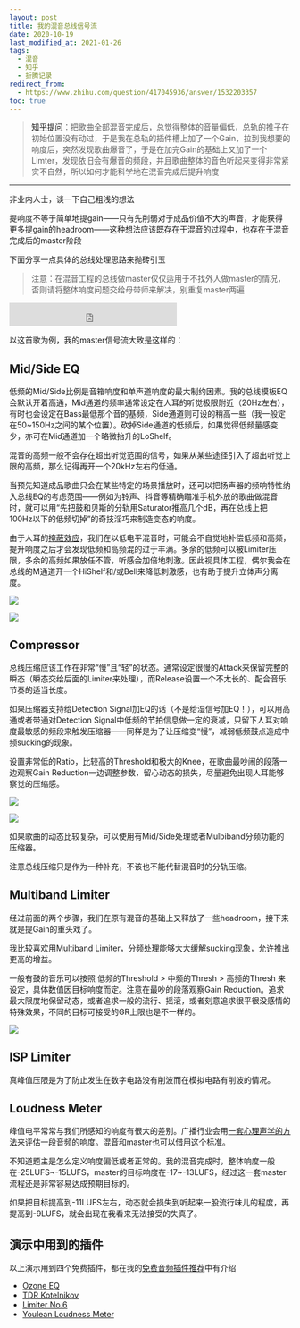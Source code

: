 ```yaml
---
layout: post
title: 我的混音总线信号流
date: 2020-10-19
last_modified_at: 2021-01-26
tags:
  - 混音
  - 知乎
  - 折腾记录
redirect_from:
  - https://www.zhihu.com/question/417045936/answer/1532203357
toc: true
---
```


> [知乎提问](https://www.zhihu.com/question/417045936/answer/1532203357)：把歌曲全部混音完成后，总觉得整体的音量偏低，总轨的推子在初始位置没有动过，于是我在总轨的插件槽上加了一个Gain，拉到我想要的响度后，突然发现歌曲爆音了，于是在加完Gain的基础上又加了一个Limter，发现依旧会有爆音的频段，并且歌曲整体的音色听起来变得非常紧实不自然，所以如何才能科学地在混音完成后提升响度

___

非业内人士，谈一下自己粗浅的想法

提响度不等于简单地提gain——只有先削弱对于成品价值不大的声音，才能获得更多提gain的headroom——这种想法应该既存在于混音的过程中，也存在于混音完成后的master阶段

下面分享一点具体的总线处理思路来抛砖引玉

> 注意：在混音工程的总线做master仅仅适用于不找外人做master的情况，否则请将整体响度问题交给母带师来解决，别重复master两遍

<iframe style="border: 0; height: 42px;" src="https://bandcamp.com/EmbeddedPlayer/album=4028171195/size=small/bgcol=ffffff/linkcol=4ec5ec/track=1545109972/transparent=true/" seamless><a href="https://feeshy.bandcamp.com/album/illusory-beats">Illusory Beats by feeshy</a></iframe>

以这首歌为例，我的master信号流大致是这样的：

## Mid/Side EQ

低频的Mid/Side比例是音箱响度和单声道响度的最大制约因素。我的总线模板EQ会默认开着高通，Mid通道的频率通常设定在人耳的听觉极限附近（20Hz左右），有时也会设定在Bass最低那个音的基频，Side通道则可设的稍高一些（我一般定在50~150Hz之间的某个位置）。砍掉Side通道的低频后，如果觉得低频量感变少，亦可在Mid通道加一个略微抬升的LoShelf。

混音的高频一般不会存在超出听觉范围的信号，如果从某些途径引入了超出听觉上限的高频，那么记得再开一个20kHz左右的低通。

当预先知道成品歌曲只会在某些特定的场景播放时，还可以把扬声器的频响特性纳入总线EQ的考虑范围——例如为铃声、抖音等精确瞄准手机外放的歌曲做混音时，就可以用“先把鼓和贝斯的分轨用Saturator推高几个dB，再在总线上把100Hz以下的低频切掉”的奇技淫巧来制造变态的响度。

由于人耳的[掩蔽效应](https://baike.baidu.com/item/%E6%8E%A9%E8%94%BD%E6%95%88%E5%BA%94)，我们在以低电平混音时，可能会不自觉地补偿低频和高频，提升响度之后才会发现低频和高频混的过于丰满。多余的低频可以被Limiter压限，多余的高频如果放任不管，听感会加倍地刺激。因此视具体工程，偶尔我会在总线的M通道开一个HiShelf和/或Bell来降低刺激感，也有助于提升立体声分离度。

![](https://pic2.zhimg.com/80/v2-b148337bf1715c63b1ad6eb815b33fab_720w.jpg)

![](https://pic1.zhimg.com/80/v2-4459734ee449e93b08a9188b489c553a_720w.jpg)

## Compressor

总线压缩应该工作在非常“慢”且“轻”的状态。通常设定很慢的Attack来保留完整的瞬态（瞬态交给后面的Limiter来处理），而Release设置一个不太长的、配合音乐节奏的适当长度。

如果压缩器支持给Detection Signal加EQ的话（不是给湿信号加EQ！），可以用高通或者带通对Detection Signal中低频的节拍信息做一定的衰减，只留下人耳对响度最敏感的频段来触发压缩器——同样是为了让压缩变“慢”，减弱低频鼓点造成中频sucking的现象。

设置非常低的Ratio，比较高的Threshold和极大的Knee，在歌曲最吵闹的段落一边观察Gain Reduction一边调整参数，留心动态的损失，尽量避免出现人耳能够察觉的压缩感。

![](https://pic1.zhimg.com/80/v2-d8f4eb286f5919701e4618de3b6aa553_720w.jpg)

![](https://pic4.zhimg.com/80/v2-f61b1676923bd138248fa3943edda595_720w.jpg)

如果歌曲的动态比较复杂，可以使用有Mid/Side处理或者Mulbiband分频功能的压缩器。

注意总线压缩只是作为一种补充，不该也不能代替混音时的分轨压缩。

## Multiband Limiter

经过前面的两个步骤，我们在原有混音的基础上又释放了一些headroom，接下来就是提Gain的重头戏了。

我比较喜欢用Multiband Limiter，分频处理能够大大缓解sucking现象，允许推出更高的增益。

一般有鼓的音乐可以按照 低频的Threshold > 中频的Thresh > 高频的Thresh 来设定，具体数值因目标响度而定。注意在最吵的段落观察Gain Reduction。追求最大限度地保留动态，或者追求一般的流行、摇滚，或者刻意追求很平很没感情的特殊效果，不同的目标可接受的GR上限也是不一样的。

![](https://pic2.zhimg.com/80/v2-d23c07367b2a2179da0c49021c85814c_720w.jpg)

## ISP Limiter

真峰值压限是为了防止发生在数字电路没有削波而在模拟电路有削波的情况。

## Loudness Meter

峰值电平常常与我们所感知的响度有很大的差别。广播行业会用[一套心理声学的方法](https://zhuanlan.zhihu.com/p/51224355)来评估一段音频的响度。混音和master也可以借用这个标准。

不知道题主是怎么定义响度偏低或者正常的。我的混音完成时，整体响度一般在-25LUFS~-15LUFS，master的目标响度在-17~-13LUFS，经过这一套master流程还是非常容易达成预期目标的。

如果把目标提高到-11LUFS左右，动态就会损失到听起来一股流行味儿的程度，再提高到-9LUFS，就会出现在我看来无法接受的失真了。

## 演示中用到的插件

以上演示用到四个免费插件，都在我的[免费音频插件推荐](/lists/free-audio-plugins)中有介绍

- [Ozone EQ](https://www.native-instruments.com/en/products/izotope/ozone-11-eq/)
- [TDR Kotelnikov](https://www.tokyodawn.net/tdr-kotelnikov/)
- [Limiter No.6](https://www.tokyodawn.net/vladg-limiter-n6/)
- [Youlean Loudness Meter](https://youlean.co/youlean-loudness-meter/)